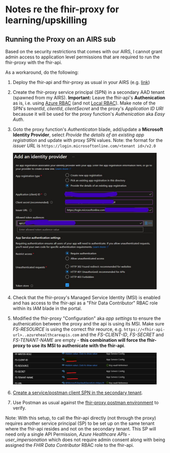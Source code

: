 # Notes re the fhir-proxy for learning/upskilling

## Running the Proxy on an AIRS sub 
Based on the security restrictions that comes with our AIRS, I cannot grant admin access to application level permissions that are required to run the fhir-proxy with the fhir-api.

As a workaround, do the following: 
1.  Deploy the fhir-api and fhir-proxy as usual in your AIRS (e.g. [link](https://github.com/microsoft/azure-healthcare-apis-workshop/tree/main/Challenge-01%20-%20Deploy%20Azure%20API%20for%20FHIR%20(PaaS)%2C%20FHIR-Proxy%20(OSS)%2C%20and%20FHIR-Bulk%20Loader%20(OSS)))  
2.  Create the fhir-proxy service principal (SPN) in a secondary AAD tenant (spawned from my AIRS).  **Important:**  Leave the fhir-api's **Authenication** as is, i.e. using [Azure RBAC](https://docs.microsoft.com/en-us/azure/healthcare-apis/azure-api-for-fhir/configure-azure-rbac#confirm-azure-rbac-mode) (and not [Local RBAC](https://docs.microsoft.com/en-us/azure/healthcare-apis/azure-api-for-fhir/configure-local-rbac)).  Make note of the SPN's _tenantId_, _clientId_, _clientSecret_ and the proxy's _Application ID URI_ becasuse it will be used for the proxy function's _Authenication_ aka _Easy Auth_.
3.  Goto the proxy function's _Authenticaton_ blade, add/update a **Microsoft Identity Provider**, select _Provide the details of an existing app registration_ and update with proxy SPN values.  Note: the format for the _issuer URL_ is `https://login.microsoftonline.com/<tenant id>/v2.0`   
    
    <img src="./images/fhir-proxy-image2.jpg" width=450> 
5.  Check that the fhir-proxy's Managed Service Identity (MSI) is enabled and has access to the fhir-api as a "Fhir Data Contributor" RBAC role within its IAM blade in the portal.
6.  Modified the fhir-proxy "Configuration" aka _app settings_ to ensure the authenication between the proxy and the api is using its MSI.  Make sure _FS-RESOURCE_ is using the correct fhir reource, e.g. `https://<fhir-api-url>..azurehealthcareapis.com` and the _FS-CLIENT-ID_, _FS-SECRET_ and _FS-TENANT-NAME_ are empty - **this combination will force the fhir-proxy to use its MSI to authenicate with the fhir-api**.

    <img src="./images/fhir-proxy-image1.jpg" width=450> 
6.  [Create a service/postman client SPN in the secondary tenant](https://github.com/microsoft/health-architectures/tree/main/Postman#step-1---create-an-app-registration-for-postman-in-aad).
7.  Use Postman as usual against the [fhir-proxy postman environment](https://github.com/microsoft/health-architectures/tree/main/Postman#step-3---import-environment-and-collection-files-into-postman) to verify.

Note:
With this setup, to call the fhir-api directly (not through the proxy) requires another service principal (SP) to be set up on the same tenant where the fhir-api resides and not on the secondary tenant.  This SP will need only a single API Permission, _Azure Healthcare APIs - user_impersonation_ which does not require admin consent along with being assigned the _FHIR Data Contributor_ RBAC role to the fhir-api.  
